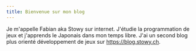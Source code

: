 ```yaml
---
title: Bienvenue sur mon blog
---
```


Je m'appelle Fabian aka Stowy sur internet. 
J'étudie la programmation de jeux et j'apprends le Japonais dans mon temps libre.
J'ai un second blog plus orienté développement de jeux sur https://blog.stowy.ch.